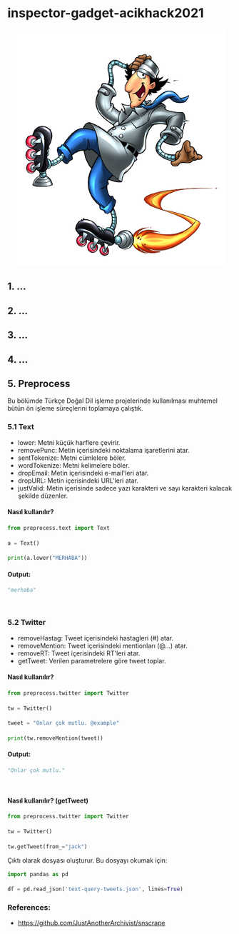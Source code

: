 # inspector-gadget-acikhack2021

<p align="center">
  <img src="https://github.com/inspectorgadgetteknofest/inspector-gadget-acikhack2021/blob/main/ToolsTwitter/images/Inspector-Gadget.png">
</p>

## 1. ...
## 2. ...
## 3. ...
## 4. ...
## 5. Preprocess

Bu bölümde Türkçe Doğal Dil işleme projelerinde kullanılması muhtemel bütün ön işleme süreçlerini toplamaya çalıştık.

### 5.1 Text
* lower: Metni küçük harflere çevirir.
* removePunc: Metin içerisindeki noktalama işaretlerini atar.
* sentTokenize: Metni cümlelere böler.
* wordTokenize: Metni kelimelere böler.
* dropEmail: Metin içerisindeki e-mail'leri atar.
* dropURL: Metin içerisindeki URL'leri atar.
* justValid: Metin içerisinde sadece yazı karakteri ve sayı karakteri kalacak şekilde düzenler.

#### Nasıl kullanılır?
```python
from preprocess.text import Text

a = Text()

print(a.lower("MERHABA"))
```
#### Output:
```python
"merhaba"
```
<br>

### 5.2 Twitter
* removeHastag: Tweet içerisindeki hastagleri (#) atar.
* removeMention: Tweet içerisindeki mentionları (@...) atar.
* removeRT: Tweet içerisindeki RT'leri atar.
* getTweet: Verilen parametrelere göre tweet toplar.


#### Nasıl kullanılır?
```python
from preprocess.twitter import Twitter

tw = Twitter()

tweet = "Onlar çok mutlu. @example"

print(tw.removeMention(tweet))
```
#### Output:
```python
"Onlar çok mutlu."
```
<br>

#### Nasıl kullanılır? (getTweet)
```python
from preprocess.twitter import Twitter

tw = Twitter()

tw.getTweet(from_="jack")
```
Çıktı olarak  dosyası oluşturur. Bu dosyayı okumak için:

```python
import pandas as pd

df = pd.read_json('text-query-tweets.json', lines=True)
```


### References:
* https://github.com/JustAnotherArchivist/snscrape
